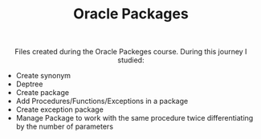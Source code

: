 <h1 align="center">Oracle Packages</h1>
<br>
<p align="center">Files created during the Oracle Packeges course. 
During this journey I studied:</p>

<ul>
    <li>Create synonym</li>
    <li>Deptree</li>
    <li>Create package</li>
    <li>Add Procedures/Functions/Exceptions in a package</li>
    <li>Create exception package</li>
    <li>Manage Package to work with the same procedure twice differentiating by the number of parameters</li> 
</ul>